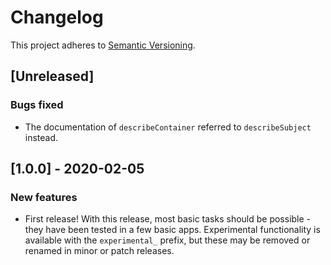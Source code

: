 # Changelog

This project adheres to [Semantic Versioning](http://semver.org/spec/v2.0.0.html).

## [Unreleased]

### Bugs fixed

- The documentation of `describeContainer` referred to `describeSubject` instead.

## [1.0.0] - 2020-02-05

### New features

- First release! With this release, most basic tasks should be possible - they have been tested in a few basic apps. Experimental functionality is available with the `experimental_` prefix, but these may be removed or renamed in minor or patch releases.
